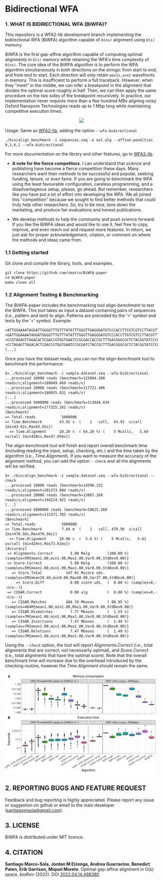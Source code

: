 # Bidirectional WFA

### 1. WHAT IS BIDIRECTIONAL WFA (BiWFA)?

This repository is a WFA2-lib development branch implementing the bidirectional WFA (BiWFA) algorithm capable of `O(ns)` alignment using `O(s)` memory.

BiWFA is the first gap-affine algorithm capable of computing optimal alignments in `O(s)` memory while retaining the WFA's time complexity of `O(ns)`.
The core idea of the BiWFA algorithm is to perform the WFA algorithm simultaneously in both directions on the strings: from start to end, and from end to start.
Each direction will only retain `max{x,o+e}` wavefronts in memory.
This is insufficient to perform a full traceback.
However, when they "meet" in the middle, we can infer a breakpoint in the alignment that divides the optimal score roughly in half.
Then, we can then apply the same procedure on the two sides of the breakpoint recursively.
In practice, our implementation never requires more than a few hundred MBs aligning noisy Oxford Nanopore Technologies reads up to 1 Mbp long while maintaining competitive execution times.

<p align = "center">
<img src = "img/biwfa.png" width="300px">
</p>

Usage: Same as [WFA2-lib](https://github.com/smarco/WFA2-lib), adding the option `--wfa-bidirectional`

```
./bin/align_benchmark -i sequences.seq -o out.alg --affine-penalties 0,3,6,1 --wfa-bidirectional
```

For more documentation on the library and other features, go to [WFA2-lib](https://github.com/smarco/WFA2-lib).

- **A note for the fierce competitors.** I can understand that science and publishing have become a fierce competition these days. Many researchers want their methods to be successful and popular, seeking funding, tenure, or even fame. If you are going to benchmark the WFA using the least favourable configuration, careless programming, and a disadvantageous setup, please, go ahead. But remember, researchers like you have put a lot of effort into developing the WFA. We all joined this "competition" because we sought to find better methods that could truly help other researchers. So, try to be nice, tone down the marketing, and produce fair evaluations and honest publications. 


- We develop methods to help the community and push science forward. If you like the BiWFA ideas and would like to use it, feel free to copy, improve, and even reach out and request more features. In return, we just ask for proper acknowledgement, citation, or comment on where the methods and ideas came from.

### 1.1 Getting started

Git clone and compile the library, tools, and examples.

```
git clone https://github.com/smarco/BiWFA-paper
cd BiWFA-paper
make clean all
```

### 1.2 Alignment Testing & Benchmarking

The BiWFA-paper includes the benchmarking tool *align-benchmark* to test the BiWFA.
This tool takes as input a dataset containing pairs of sequences (i.e., pattern and text) to align.
Patterns are preceded by the '>' symbol and texts by the '<' symbol.
Example:

```
>ATTGGAAAATAGGATTGGGGTTTGTTTATATTTGGGTTGAGGGATGTCCCACCTTCGTCGTCCTTACGTTTCCGGAAGGGAGTGGTTAGCTCGAAGCCCA
<GATTGGAAAATAGGATGGGGTTTGTTTATATTTGGGTTGAGGGATGTCCCACCTTGTCGTCCTTACGTTTCCGGAAGGGAGTGGTTGCTCGAAGCCCA
>CCGTAGAGTTAGACACTCGACCGTGGTGAATCCGCGACCACCGCTTTGACGGGCGCTCTACGGTATCCCGCGATTTGTGTACGTGAAGCAGTGATTAAAC
<CCTAGAGTTAGACACTCGACCGTGGTGAATCCGCGATCTACCGCTTTGACGGGCGCTCTACGGTATCCCGCGATTTGTGTACGTGAAGCGAGTGATTAAAC
[...]
```

Once you have the dataset ready, you can run the *align-benchmark* tool to benchmark the performance:

```
$> ./bin/align_benchmark -i sample.dataset.seq --wfa-bidirectional
...processed 10000 reads (benchmark=125804.398 reads/s;alignment=188049.469 reads/s)
...processed 20000 reads (benchmark=117722.406 reads/s;alignment=180925.031 reads/s)
[...]
...processed 5000000 reads (benchmark=113844.039 reads/s;alignment=177325.281 reads/s)
[Benchmark]
=> Total.reads            5000000
=> Time.Benchmark        43.92 s  (    1   call,  43.92  s/call {min43.92s,Max43.92s})
  => Time.Alignment      28.20 s  ( 64.20 %) (    5 Mcalls,   5.64 us/call {min438ns,Max47.05ms})
```

The *align-benchmark* tool will finish and report overall benchmark time (including reading the input, setup, checking, etc.) and the time taken by the algorithm (i.e., *Time.Alignment*).
If you want to measure the accuracy of the alignment method, you can add the option `--check` and all the alignments will be verified. 

```
$> ./bin/align_benchmark -i sample.dataset.seq --wfa-bidirectional --check
...processed 10000 reads (benchmark=14596.232 reads/s;alignment=201373.984 reads/s)
...processed 20000 reads (benchmark=13807.268 reads/s;alignment=194224.922 reads/s)
[...]
...processed 5000000 reads (benchmark=10625.568 reads/s;alignment=131371.703 reads/s)
[Benchmark]
=> Total.reads            5000000
=> Time.Benchmark         7.84 m  (    1   call, 470.56  s/call {min470.56s,Max470.56s})
  => Time.Alignment      28.06 s  (  5.9 %) (    5 Mcalls,   5.61 us/call {min424ns,Max73.61ms})
[Accuracy]
 => Alignments.Correct        5.00 Malg        (100.00 %) (samples=5M{mean1.00,min1.00,Max1.00,Var0.00,StdDev0.00)}
 => Score.Correct             5.00 Malg        (100.00 %) (samples=5M{mean1.00,min1.00,Max1.00,Var0.00,StdDev0.00)}
   => Score.Total           147.01 Mscore uds.            (samples=5M{mean29.40,min0.00,Max40.00,Var37.00,StdDev6.00)}
     => Score.Diff            0.00 score uds.  (  0.00 %) (samples=0,--n/a--)}
 => CIGAR.Correct             0.00 alg         (  0.00 %) (samples=0,--n/a--)}
   => CIGAR.Matches         484.76 Mbases      ( 96.95 %) (samples=484M{mean1.00,min1.00,Max1.00,Var0.00,StdDev0.00)}
   => CIGAR.Mismatches        7.77 Mbases      (  1.55 %) (samples=7M{mean1.00,min1.00,Max1.00,Var0.00,StdDev0.00)}
   => CIGAR.Insertions        7.47 Mbases      (  1.49 %) (samples=7M{mean1.00,min1.00,Max1.00,Var0.00,StdDev0.00)}
   => CIGAR.Deletions         7.47 Mbases      (  1.49 %) (samples=7M{mean1.00,min1.00,Max1.00,Var0.00,StdDev0.00)}
```

Using the `--check` option, the tool will report *Alignments.Correct* (i.e., total alignments that are correct, not necessarily optimal), and *Score.Correct* (i.e., total alignments that have the optimal score).
Note that the overall benchmark time will increase due to the overhead introduced by the checking routine, however the *Time.Alignment* should remain the same.

<p align = "center">
<img src = "img/results.png" width="750px">
</p>

## 2. REPORTING BUGS AND FEATURE REQUEST

Feedback and bug reporting is highly appreciated. Please report any issue or suggestion on github or email to the main developer (santiagomsola@gmail.com).

## 3. LICENSE

BiWFA is distributed under MIT licence.

## 4. CITATION

**Santiago Marco-Sola, Jordan M Eizenga, Andrea Guarracino, Benedict Paten, Erik Garrison, Miquel Moreto**. Optimal gap-affine alignment in O(s) space.  _bioRxiv_  (2022). DOI [2022.04.14.488380](https://doi.org/10.1101/2022.04.14.488380)



